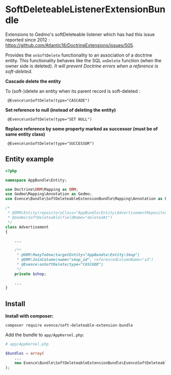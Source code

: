 # SoftDeleteableListenerExtensionBundle

Extensions to Gedmo's softDeleteable listener which has had this issue reported since 2012 : https://github.com/Atlantic18/DoctrineExtensions/issues/505.

Provides the `onSoftDelete` functionality to an association of a doctrine entity. This functionality behaves like the SQL `onDelete` function  (when the owner side is deleted). *It will prevent Doctrine errors when a reference is soft-deleted.*

**Cascade delete the entity**

To (soft-)delete an entity when its parent record is soft-deleted :

```
 @Evence\onSoftDelete(type="CASCADE")
```

**Set reference to null (instead of deleting the entity)**

```
 @Evence\onSoftDelete(type="SET NULL")
```

**Replace reference by some property marked as successor (must be of same entity class)**

```
 @Evence\onSoftDelete(type="SUCCESSOR")
```

## Entity example

``` php
<?php

namespace AppBundle\Entity;

use Doctrine\ORM\Mapping as ORM;
use Gedmo\Mapping\Annotation as Gedmo;
use Evence\Bundle\SoftDeleteableExtensionBundle\Mapping\Annotation as Evence;

/*
 * @ORM\Entity(repositoryClass="AppBundle\Entity\AdvertisementRepository")
 * @Gedmo\SoftDeleteable(fieldName="deletedAt")
 */
class Advertisement
{

    ...

    /**
     * @ORM\ManyToOne(targetEntity="AppBundle\Entity\Shop")
     * @ORM\JoinColumn(name="shop_id", referencedColumnName="id")
     * @Evence\onSoftDelete(type="CASCADE")
     */
    private $shop;

    ...
}
```

## Install

**Install with composer:**
```
composer require evence/soft-deleteable-extension-bundle
```

Add the bundle to `app/AppKernel.php`:

``` php
# app/AppKernel.php

$bundles = array(
    ...
    new Evence\Bundle\SoftDeleteableExtensionBundle\EvenceSoftDeleteableExtensionBundle(),
);
```
